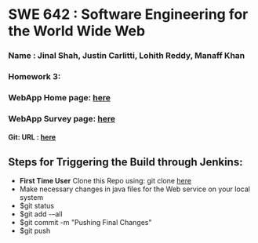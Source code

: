 # SWE 642 : Software Engineering for the World Wide Web

### Name : Jinal Shah, Justin Carlitti, Lohith Reddy, Manaff Khan

### Homework 3:
### WebApp Home page: [here]()
### WebApp Survey page: [here]()

#### Git: URL : [here]()

## Steps for Triggering the Build through Jenkins:

- **First Time User** Clone this Repo using: git clone [here]()
- Make necessary changes in java files for the Web service on your local system
- $git status
- $git add -–all
- $git commit -m "Pushing Final Changes"
- $git push